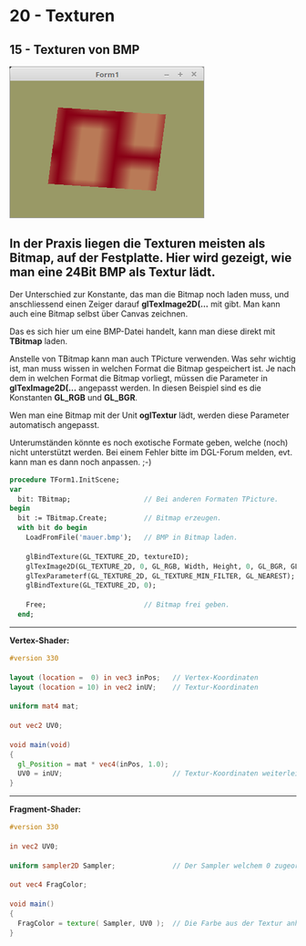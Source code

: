 # 20 - Texturen
## 15 - Texturen von BMP

![image.png](image.png)

In der Praxis liegen die Texturen meisten als Bitmap, auf der Festplatte.
Hier wird gezeigt, wie man eine 24Bit BMP als Textur lädt.
---
Der Unterschied zur Konstante, das man die Bitmap noch laden muss, und anschliessend einen Zeiger darauf <b>glTexImage2D(...</b> mit gibt.
Man kann auch eine Bitmap selbst über Canvas zeichnen.

Das es sich hier um eine BMP-Datei handelt, kann man diese direkt mit <b>TBitmap</b> laden.

Anstelle von TBitmap kann man auch TPicture verwenden. Was sehr wichtig ist, man muss wissen in welchen Format die Bitmap gespeichert ist.
Je nach dem in welchen Format die Bitmap vorliegt, müssen die Parameter in <b>glTexImage2D(...</b> angepasst werden.
In diesen Beispiel sind es die Konstanten <b>GL_RGB</b> und <b>GL_BGR</b>.

Wen man eine Bitmap mit der Unit <b>oglTextur</b> lädt, werden diese Parameter automatisch angepasst.

Unterumständen könnte es noch exotische Formate geben, welche (noch) nicht unterstützt werden.
Bei einem Fehler bitte im DGL-Forum melden, evt. kann man es dann noch anpassen. ;-)

```pascal
procedure TForm1.InitScene;
var
  bit: TBitmap;                  // Bei anderen Formaten TPicture.
begin
  bit := TBitmap.Create;         // Bitmap erzeugen.
  with bit do begin
    LoadFromFile('mauer.bmp');   // BMP in Bitmap laden.

    glBindTexture(GL_TEXTURE_2D, textureID);
    glTexImage2D(GL_TEXTURE_2D, 0, GL_RGB, Width, Height, 0, GL_BGR, GL_UNSIGNED_BYTE, RawImage.Data); // Zeiger auf Bitmap übergeben.
    glTexParameterf(GL_TEXTURE_2D, GL_TEXTURE_MIN_FILTER, GL_NEAREST);
    glBindTexture(GL_TEXTURE_2D, 0);

    Free;                        // Bitmap frei geben.
  end;
```

---
<b>Vertex-Shader:</b>

```glsl
#version 330

layout (location =  0) in vec3 inPos;   // Vertex-Koordinaten
layout (location = 10) in vec2 inUV;    // Textur-Koordinaten

uniform mat4 mat;

out vec2 UV0;

void main(void)
{
  gl_Position = mat * vec4(inPos, 1.0);
  UV0 = inUV;                           // Textur-Koordinaten weiterleiten.
}

```

---
<b>Fragment-Shader:</b>

```glsl
#version 330

in vec2 UV0;

uniform sampler2D Sampler;              // Der Sampler welchem 0 zugeordnet wird.

out vec4 FragColor;

void main()
{
  FragColor = texture( Sampler, UV0 );  // Die Farbe aus der Textur anhand der Koordinten auslesen.
}

```


